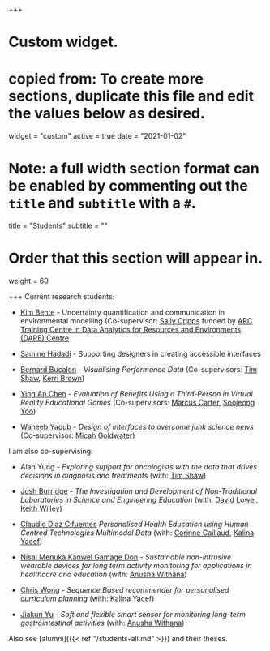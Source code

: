 +++
# Custom widget.
# copied from: To create more sections, duplicate this file and edit the values below as desired.
widget = "custom"
active = true
date = "2021-01-02"

# Note: a full width section format can be enabled by commenting out the `title` and `subtitle` with a `#`.
title = "Students"
subtitle = ""

# Order that this section will appear in.
weight = 60

+++
Current research students:

- [Kim Bente](https://kimbente.com/) - Uncertainty quantification and communication in environmental modelling
(Co-supervisor: [Sally Cripps](https://www.sydney.edu.au/science/about/our-people/academic-staff/sally-cripps.html) funded by [ARC Training Centre in Data Analytics for Resources and Environments (DARE) Centre](https://darecentre.org.au/)

- [Samine Hadadi](https://www.linkedin.com/in/samine-hadadi/?originalSubdomain=au) -
Supporting designers in creating accessible interfaces

- [Bernard Bucalon](https://www.sydney.edu.au/engineering/about/our-people/research-students/bernard-bucalon-672.html) - _Visualising Performance Data_ 
(Co-supervisors: [Tim Shaw](https://www.sydney.edu.au/medicine-health/about/our-people/academic-staff/tim.shaw.html),
[Kerri Brown](https://www.racp.edu.au/about/the-racp/senior-management))

- [Ying An Chen](http://sydney.edu.au/engineering/people/yingan.chen.470.php) - _Evaluation of Benefits Using a Third-Person in Virtual Reality Educational Games_
(Co-supervisors: [Marcus Carter](https://www.sydney.edu.au/arts/about/our-people/academic-staff/marcus-carter.html),
[Soojeong Yoo](https://www.sydney.edu.au/architecture/about/our-people/academic-staff/soojeong-yoo.html))

- [Waheeb Yaqub](http://sydney.edu.au/engineering/people/waheebyaqub.faizmohammad.317.php) - _Design of interfaces to overcome junk science news_
(Co-supervisor: [Micah Goldwater](https://www.sydney.edu.au/science/about/our-people/academic-staff/micah-goldwater.html))


I am also co-supervising: 

- Alan Yung - _Exploring support for oncologists with the data that drives decisions in diagnosis and treatments_ 
(with: [Tim Shaw](https://www.sydney.edu.au/medicine-health/about/our-people/academic-staff/tim.shaw.html))

- [Josh Burridge](http://sydney.edu.au/engineering/people/josh.burridge.830.php) - _The Investigation and Development of Non-Traditional Laboratories in Science and Engineering Education_
(with: [David Lowe](https://www.sydney.edu.au/engineering/about/our-people/academic-staff/david-lowe.html)  ,
[Keith Willey](https://www.sydney.edu.au/engineering/about/our-people/academic-staff/keith-willey.html))

- [Claudio Diaz Cifuentes](https://www.sydney.edu.au/engineering/about/our-people/research-students/claudio-diazcifuentes-612.html)
_Personalised Health Education using Human Centred Technologies Multimodal Data_
(with: [Corinne Caillaud](https://www.sydney.edu.au/medicine-health/about/our-people/academic-staff/corinne.caillaud.html),
[Kalina Yacef](https://www.sydney.edu.au/engineering/about/our-people/academic-staff/kalina-yacef.html))

- [Nisal Menuka Kanwel Gamage Don](http://sydney.edu.au/engineering/people/nisalmenuka.kanwelgamagedon.458.php) - _Sustainable non-intrusive wearable devices for long term activity monitoring for applications in healthcare and education_
(with: [Anusha Withana](https://www.sydney.edu.au/engineering/about/our-people/academic-staff/anusha-withana.html))

- [Chris Wong](http://sydney.edu.au/engineering/people/chris.wong.616.php) - _Sequence Based recommender for personalised curriculum planning_
(with: [Kalina Yacef](https://www.sydney.edu.au/engineering/about/our-people/academic-staff/kalina-yacef.html))


- [Jiakun Yu](http://sydney.edu.au/engineering/people/jiakun.yu.714.php) - _Soft and flexible smart sensor for monitoring long-term gastrointestinal activities_
(with: [Anusha Withana](https://www.sydney.edu.au/engineering/about/our-people/academic-staff/anusha-withana.html))


Also see [alumni]({{< ref "/students-all.md" >}}) and their theses.
